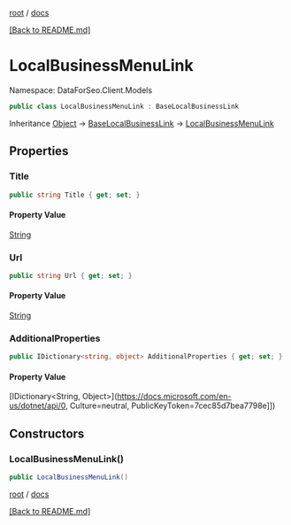 [root](./../ "root") / [docs](./ "docs")

[[Back to README.md]](./../README.md "[Back to README.md]")

# LocalBusinessMenuLink

Namespace: DataForSeo.Client.Models

```csharp
public class LocalBusinessMenuLink : BaseLocalBusinessLink
```

Inheritance [Object](https://docs.microsoft.com/en-us/dotnet/api/Object) → [BaseLocalBusinessLink](./BaseLocalBusinessLink.md) → [LocalBusinessMenuLink](./LocalBusinessMenuLink.md)

## Properties

### **Title**

```csharp
public string Title { get; set; }
```

#### Property Value

[String](https://docs.microsoft.com/en-us/dotnet/api/String)<br>

### **Url**

```csharp
public string Url { get; set; }
```

#### Property Value

[String](https://docs.microsoft.com/en-us/dotnet/api/String)<br>

### **AdditionalProperties**

```csharp
public IDictionary<string, object> AdditionalProperties { get; set; }
```

#### Property Value

[IDictionary&lt;String, Object&gt;](https://docs.microsoft.com/en-us/dotnet/api/0, Culture=neutral, PublicKeyToken=7cec85d7bea7798e]])<br>

## Constructors

### **LocalBusinessMenuLink()**

```csharp
public LocalBusinessMenuLink()
```

[root](./../ "root") / [docs](./ "docs")

[[Back to README.md]](./../README.md "[Back to README.md]")